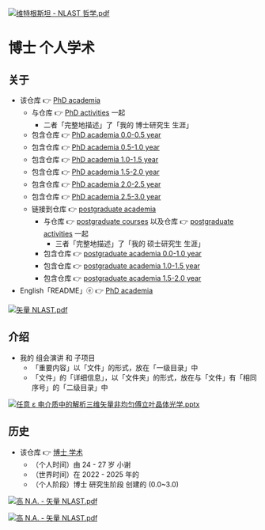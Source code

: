 [![维特根斯坦 - NLAST 哲学.pdf](https://gitee.com/ChenZhu-Xie/PhD_academia/raw/master/img/7.1__@page_13_←_Python__3.5_year_-_2023.12.28.png)](https://gitee.com/ChenZhu-Xie/PhD_academia/blob/master/1__Group_Meeting/6.2__维特根斯坦_←_Python+Visio+BookxNote_Pro+LabView+Latex__3.0_year_-_2023.6.9.pdf "维特根斯坦 - NLAST 哲学.pdf")

# 博士 个人学术

## 关于
* 该仓库 👉 [PhD academia](https://gitee.com/ChenZhu-Xie/PhD_academia)
    * 与仓库 👉 [PhD activities](https://gitee.com/ChenZhu-Xie/PhD_activities) 一起
        * 二者「完整地描述」了「我的 博士研究生 生涯」
    * 包含仓库 👉 [PhD academia 0.0-0.5 year](https://gitee.com/ChenZhu-Xie/PhD_academia)
    * 包含仓库 👉 [PhD academia 0.5-1.0 year](https://gitee.com/ChenZhu-Xie/PhD_academia__0.5-1.0_year)
    * 包含仓库 👉 [PhD academia 1.0-1.5 year](https://gitee.com/ChenZhu-Xie/PhD_academia__1.0-1.5_year)
    * 包含仓库 👉 [PhD academia 1.5-2.0 year](https://gitee.com/ChenZhu-Xie/PhD_academia__1.5-2.0_year)
    * 包含仓库 👉 [PhD academia 2.0-2.5 year](https://gitee.com/ChenZhu-Xie/PhD_academia__2.0-2.5_year)
    * 包含仓库 👉 [PhD academia 2.5-3.0 year](https://gitee.com/ChenZhu-Xie/PhD_academia__2.5-3.0_year)
    * 链接到仓库 👉 [postgraduate academia](https://gitee.com/ChenZhu-Xie/postgraduate_academia)
        * 与仓库 👉 [postgraduate courses](https://gitee.com/ChenZhu-Xie/postgraduate_courses) 以及仓库 👉 [postgraduate activities](https://gitee.com/ChenZhu-Xie/postgraduate_activities) 一起
            * 三者「完整地描述」了「我的 硕士研究生 生涯」
        * 包含仓库 👉 [postgraduate academia 0.0-1.0 year](https://gitee.com/ChenZhu-Xie/postgraduate_academia__0.0-1.0_year)
        * 包含仓库 👉 [postgraduate academia 1.0-1.5 year](https://gitee.com/ChenZhu-Xie/postgraduate_academia__1.0-1.5_year)
        * 包含仓库 👉 [postgraduate academia 1.5-2.0 year](https://gitee.com/ChenZhu-Xie/postgraduate_academia__1.5-2.0_year)
* English「README」ⓔ 👉 [PhD academia](https://github.com/ChenZhu-Xie/PhD_academia)

[![矢量 NLAST.pdf](https://gitee.com/ChenZhu-Xie/PhD_academia/raw/master/img/7.1__@page_26_←_Python__3.5_year_-_2023.12.28.png)](https://gitee.com/ChenZhu-Xie/PhD_academia/blob/master/1__1.1__Group_Meeting/6.1__水彩花鸟_←_Python__3.0_year_-_2023.3.27.pdf "矢量 NLAST.pdf")

## 介绍
* 我的 组会演讲 和 子项目
    * 「重要内容」以「文件」的形式，放在「一级目录」中
    * 「文件」的「详细信息」，以「文件夹」的形式，放在与「文件」有「相同序号」的「二级目录」中

[![任意 ε 电介质中的解析三维矢量非均匀傅立叶晶体光学.pptx](https://gitee.com/ChenZhu-Xie/PhD_academia/raw/master/img/7.1__@page_38_←_Python__3.5_year_-_2023.12.28.png)](https://gitee.com/ChenZhu-Xie/PhD_academia/blob/master/1__1.1__Group_Meeting/7.1__中期答辩_谢尘竹_←_Python__3.5_year_-_2023.12.28.pdf "任意 ε 电介质中的解析三维矢量非均匀傅立叶晶体光学.pptx")

<!-- ## 实施
1. 演讲 ppt 含视频
    * 要播放视频，需要进入「Presentations」目录下的「子目录」中查看 ppt
2. 学业水平 含「随时间演化」的切片/断面
    * 需要进入「Total_Grades」文件夹的「子文件夹」中查看 相关文件 -->

## 历史
* 该仓库 👉 [博士 学术](https://gitee.com/ChenZhu-Xie/PhD_academia)
    * （个人时间）由 24 - 27 岁 小谢
    * （世界时间）在 2022 - 2025 年的
    * （个人阶段）博士 研究生阶段 创建的 (0.0~3.0)

[![高 N.A. - 矢量 NLAST.pdf](https://gitee.com/ChenZhu-Xie/PhD_academia/raw/master/img/8.1__@page_109_←_Python__4.0_year_-_2024.3.12.png)](https://gitee.com/ChenZhu-Xie/PhD_academia/blob/master/2__2.1__Side_Projects_for_Myself/8.1__高_N.A._矢量_紧聚焦_←_Python__4.0_year_-_2024.3.12.pdf "高 N.A. - 矢量 NLAST.pdf")

[![高 N.A. - 矢量 NLAST.pdf](https://gitee.com/ChenZhu-Xie/PhD_academia/raw/master/img/8.1__@page_125_←_Python__4.0_year_-_2024.3.12.png)](https://gitee.com/ChenZhu-Xie/PhD_academia/blob/master/2__2.1__Side_Projects_for_Myself/8.1__高_N.A._矢量_紧聚焦_←_Python__4.0_year_-_2024.3.12.pdf "高 N.A. - 矢量 NLAST.pdf")

<!-- ## 软件架构
软件架构说明


## 安装教程

1.  xxxx
2.  xxxx
3.  xxxx

## 使用说明

1.  xxxx
2.  xxxx
3.  xxxx

## 参与贡献

1.  Fork 本仓库
2.  新建 Feat_xxx 分支
3.  提交代码
4.  新建 Pull Request


## 特技

1.  使用 Readme\_XXX.md 来支持不同的语言，例如 Readme\_en.md, Readme\_zh.md
2.  Gitee 官方博客 [blog.gitee.com](https://blog.gitee.com)
3.  你可以 [https://gitee.com/explore](https://gitee.com/explore) 这个地址来了解 Gitee 上的优秀开源项目
4.  [GVP](https://gitee.com/gvp) 全称是 Gitee 最有价值开源项目，是综合评定出的优秀开源项目
5.  Gitee 官方提供的使用手册 [https://gitee.com/help](https://gitee.com/help)
6.  Gitee 封面人物是一档用来展示 Gitee 会员风采的栏目 [https://gitee.com/gitee-stars/](https://gitee.com/gitee-stars/) -->
